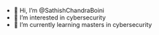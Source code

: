 - 👋 Hi, I’m @SathishChandraBoini
- 👀 I’m interested in cybersecurity
- 🌱 I’m currently learning masters in cybersecurity
